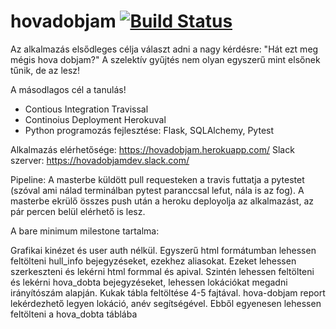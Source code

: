 # hovadobjam [![Build Status](https://travis-ci.org/klucsik/hovadobjam.svg?branch=master)](https://travis-ci.org/klucsik/hovadobjam)

Az alkalmazás elsődleges célja választ adni a nagy kérdésre: "Hát ezt meg mégis hova dobjam?"
A szelektív gyűjtés nem olyan egyszerű mint elsőnek tűnik, de az lesz!

A másodlagos cél a tanulás!
* Contious Integration Travissal
* Continoius Deployment Herokuval
* Python programozás fejlesztése: Flask, SQLAlchemy, Pytest

Alkalmazás elérhetősége: https://hovadobjam.herokuapp.com/
Slack szerver: https://hovadobjamdev.slack.com/

Pipeline:
A masterbe küldött pull requesteken a travis futtatja a pytestet (szóval ami nálad terminálban pytest paranccsal lefut, nála is az fog).
A masterbe ekrülő összes push után a heroku deployolja az alkalmazást, az pár percen belül elérhető is lesz.

A bare minimum milestone tartalma:

Grafikai kinézet és user auth nélkül. Egyszerű html formátumban lehessen feltölteni hull_info bejegyzéseket, ezekhez aliasokat. Ezeket lehessen szerkeszteni és lekérni html formmal és apival. Szintén lehessen feltölteni és lekérni hova_dobta bejegyzéseket, lehessen lokációkat megadni irányítószám alapján. Kukak tábla feltöltése 4-5 fajtával. hova-dobjam report lekérdezhető legyen lokáció, anév segítségével. Ebből egyenesen lehessen feltölteni a hova_dobta táblába
